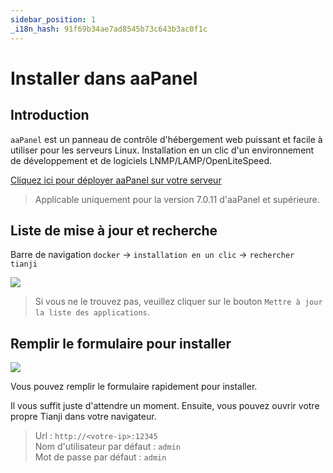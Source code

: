 ```yaml
---
sidebar_position: 1
_i18n_hash: 91f69b34ae7ad8545b73c643b3ac0f1c
---
```

# Installer dans aaPanel

## Introduction

`aaPanel` est un panneau de contrôle d'hébergement web puissant et facile à utiliser pour les serveurs Linux. Installation en un clic d'un environnement de développement et de logiciels LNMP/LAMP/OpenLiteSpeed.

[ Cliquez ici pour déployer aaPanel sur votre serveur](https://www.aapanel.com/new/download.html?r=dk_tianji)

> Applicable uniquement pour la version 7.0.11 d'aaPanel et supérieure.

## Liste de mise à jour et recherche

Barre de navigation `docker` -> `installation en un clic` -> `rechercher tianji`

![](/img/docs/aapanel/1.png)

> Si vous ne le trouvez pas, veuillez cliquer sur le bouton `Mettre à jour la liste des applications`.

## Remplir le formulaire pour installer

![](/img/docs/aapanel/2.png)

Vous pouvez remplir le formulaire rapidement pour installer.

Il vous suffit juste d'attendre un moment. Ensuite, vous pouvez ouvrir votre propre Tianji dans votre navigateur.

> Url : `http://<votre-ip>:12345`  
> Nom d'utilisateur par défaut : `admin`  
> Mot de passe par défaut : `admin`  
